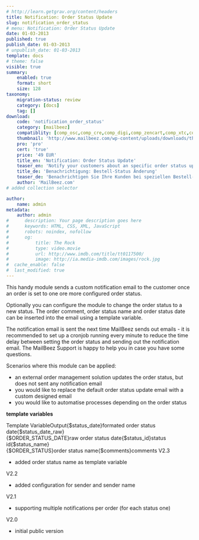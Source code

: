 ```yaml
---
# http://learn.getgrav.org/content/headers
title: Notification: Order Status Update
slug: notification_order_status
# menu: Notification: Order Status Update
date: 01-03-2013
published: true
publish_date: 01-03-2013
# unpublish_date: 01-03-2013
template: docs
# theme: false
visible: true
summary:
    enabled: true
    format: short
    size: 128
taxonomy:
    migration-status: review
    category: [docs]
    tag: []
download:
    code: 'notification_order_status'
    category: [mailbeez]
    compatiblity: [comp_osc,comp_cre,comp_digi,comp_zencart,comp_xtc,comp_gambio]
    thumbnail: 'http://www.mailbeez.com/wp-content/uploads/downloads/thumbnails/2013/03/icon_32.png'
    pro: 'pro'
    cert: 'true'
    price: '49 EUR'
    title_en: 'Notification: Order Status Update'
    teaser_en: 'Notify your customers about an specific order status update, e.g. to send a delivery tracking link'
    title_de: 'Benachrichtigung: Bestell-Status Änderung'
    teaser_de: 'Benachrichtigen Sie Ihre Kunden bei speziellen Bestell-Status Änderungen, z.B. um einen Link zur Paket-Verfolgung zu schicken'
    author: 'MailBeez.com'
# added collection selector

author:
    name: admin
metadata:
    author: admin
#      description: Your page description goes here
#      keywords: HTML, CSS, XML, JavaScript
#      robots: noindex, nofollow
#      og:
#          title: The Rock
#          type: video.movie
#          url: http://www.imdb.com/title/tt0117500/
#          image: http://ia.media-imdb.com/images/rock.jpg
#  cache_enable: false
#  last_modified: true
---
```


This handy module sends a custom notification email to the customer once an order is set to one ore more configured order status.

Optionally you can configure the module to change the order status to a new status. The order comment, order status name and order status date can be inserted into the email using a template variable.

The notification email is sent the next time MailBeez sends out emails - it is recommended to set up a cronjob running every minute to reduce the time delay between setting the order status and sending out the notification email. The MailBeez Support is happy to help you in case you have some questions.

Scenarios where this module can be applied:

- an external order management solution updates the order status, but does not sent any notification email
- you would like to replace the default order status update email with a custom designed email
- you would like to automatise processes depending on the order status

**template variables**

 Template VariableOutput{$status\_date}formated order status date{$status\_date\_raw}  
{$ORDER\_STATUS\_DATE}raw order status date{$status\_id}status id{$status\_name}  
{$ORDER\_STATUS}order status name{$comments}comments
V2.3
- added order status name as template variable

V2.2
- added configuration for sender and sender name

V2.1
- supporting multiple notifications per order (for each status one)

V2.0
- initial public version
